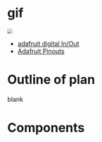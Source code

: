 # gif
<img src=".\gif\video.gif" style="zoom:70%"> <br> 
* [adafruit digital In/Out](https://learn.adafruit.com/arduino-to-circuitpython/digital-in-out)
* [Adafruit Pinouts](https://learn.adafruit.com/adafruit-qt-py/pinouts)

# Outline of plan
blank
# Components
